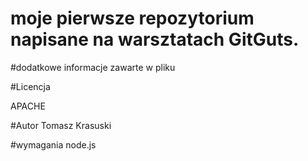 # moje pierwsze repozytorium napisane na warsztatach GitGuts.

#dodatkowe informacje zawarte w pliku

#Licencja

APACHE

#Autor
Tomasz Krasuski

#wymagania
node.js